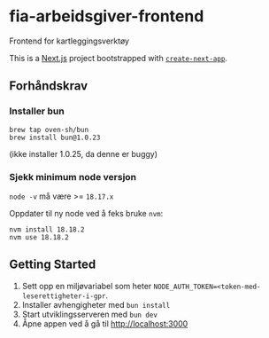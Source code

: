 # fia-arbeidsgiver-frontend

Frontend for kartleggingsverktøy

This is a [Next.js](https://nextjs.org/) project bootstrapped with [`create-next-app`](https://github.com/vercel/next.js/tree/canary/packages/create-next-app).

## Forhåndskrav

### Installer bun

```shell
brew tap oven-sh/bun
brew install bun@1.0.23
```

(ikke installer 1.0.25, da denne er buggy)

### Sjekk minimum node versjon

`node -v` må være >= `18.17.x`

Oppdater til ny node ved å feks bruke `nvm`:

```shell
nvm install 18.18.2
nvm use 18.18.2
```

## Getting Started

1. Sett opp en miljøvariabel som heter `NODE_AUTH_TOKEN=<token-med-leserettigheter-i-gpr`.
2. Installer avhengigheter med `bun install`
3. Start utviklingsserveren med `bun dev`
4. Åpne appen ved å gå til [http://localhost:3000](http://localhost:3000)
